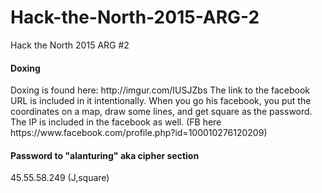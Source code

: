 # Hack-the-North-2015-ARG-2
Hack the North 2015 ARG #2

<h4> Doxing </h4>
Doxing is found here: http://imgur.com/IUSJZbs The link to the facebook URL is included in it intentionally. When you go his facebook, you put the coordinates on a map, draw some lines, and get square as the password. The IP is included in the facebook as well. (FB here https://www.facebook.com/profile.php?id=100010276120209)


<h4> Password to "alanturing" aka cipher section </h4>
45.55.58.249  (J,square)
